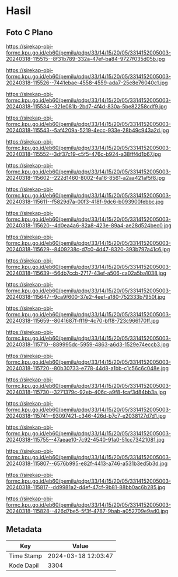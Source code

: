 # Hasil

## Foto C Plano

https://sirekap-obj-formc.kpu.go.id/eb60/pemilu/pdpr/33/14/15/20/05/3314152005003-20240318-115515--8f31b789-332a-47ef-ba84-9727f035d05b.jpg

https://sirekap-obj-formc.kpu.go.id/eb60/pemilu/pdpr/33/14/15/20/05/3314152005003-20240318-115526--7441ebae-4558-4559-ada7-25e8e76040c1.jpg

https://sirekap-obj-formc.kpu.go.id/eb60/pemilu/pdpr/33/14/15/20/05/3314152005003-20240318-115534--321e081b-2bd7-4f4d-830a-5be82258cdf9.jpg

https://sirekap-obj-formc.kpu.go.id/eb60/pemilu/pdpr/33/14/15/20/05/3314152005003-20240318-115543--5af4209a-5219-4ecc-933e-28b49c943a2d.jpg

https://sirekap-obj-formc.kpu.go.id/eb60/pemilu/pdpr/33/14/15/20/05/3314152005003-20240318-115552--3df37c19-c5f5-476c-b924-a38fff4d1b67.jpg

https://sirekap-obj-formc.kpu.go.id/eb60/pemilu/pdpr/33/14/15/20/05/3314152005003-20240318-115602--222d1460-8002-4a16-8561-a2aa421af5f8.jpg

https://sirekap-obj-formc.kpu.go.id/eb60/pemilu/pdpr/33/14/15/20/05/3314152005003-20240318-115611--f5829d7a-00f3-418f-9dc6-b093900febbc.jpg

https://sirekap-obj-formc.kpu.go.id/eb60/pemilu/pdpr/33/14/15/20/05/3314152005003-20240318-115620--4d0ea4a6-82a8-423e-89a4-ae28d524bec0.jpg

https://sirekap-obj-formc.kpu.go.id/eb60/pemilu/pdpr/33/14/15/20/05/3314152005003-20240318-115629--8409238c-d7c0-4d47-8320-393b797a41c6.jpg

https://sirekap-obj-formc.kpu.go.id/eb60/pemilu/pdpr/33/14/15/20/05/3314152005003-20240318-115639--56db7ccb-2717-43ef-a506-ca02a5ba1038.jpg

https://sirekap-obj-formc.kpu.go.id/eb60/pemilu/pdpr/33/14/15/20/05/3314152005003-20240318-115647--9ca9f600-37e2-4eef-a180-752333b7950f.jpg

https://sirekap-obj-formc.kpu.go.id/eb60/pemilu/pdpr/33/14/15/20/05/3314152005003-20240318-115659--8041687f-ff19-4c70-bff8-723c966170ff.jpg

https://sirekap-obj-formc.kpu.go.id/eb60/pemilu/pdpr/33/14/15/20/05/3314152005003-20240318-115710--889995dc-5959-4863-a6d3-1529e74eccb3.jpg

https://sirekap-obj-formc.kpu.go.id/eb60/pemilu/pdpr/33/14/15/20/05/3314152005003-20240318-115720--80b30733-e778-44d8-a1bb-c1c56c6c048e.jpg

https://sirekap-obj-formc.kpu.go.id/eb60/pemilu/pdpr/33/14/15/20/05/3314152005003-20240318-115730--3271379c-92eb-406c-a9f8-fcaf3d84bb3a.jpg

https://sirekap-obj-formc.kpu.go.id/eb60/pemilu/pdpr/33/14/15/20/05/3314152005003-20240318-115741--93097421-c346-426d-b7c7-e2038127d7d1.jpg

https://sirekap-obj-formc.kpu.go.id/eb60/pemilu/pdpr/33/14/15/20/05/3314152005003-20240318-115755--47aeae10-7c92-4540-91a0-51cc73421081.jpg

https://sirekap-obj-formc.kpu.go.id/eb60/pemilu/pdpr/33/14/15/20/05/3314152005003-20240318-115807--6576b995-e82f-4413-a746-a531b3ed5b3d.jpg

https://sirekap-obj-formc.kpu.go.id/eb60/pemilu/pdpr/33/14/15/20/05/3314152005003-20240318-115817--dd9981a2-d4ef-47cf-9b81-88bb0ac6b285.jpg

https://sirekap-obj-formc.kpu.go.id/eb60/pemilu/pdpr/33/14/15/20/05/3314152005003-20240318-115828--426d7be5-5f3f-4787-9bab-a052709e9ad0.jpg


## Metadata

| Key        | Value               |
| ---------- | ------------------- |
| Time Stamp | 2024-03-18 12:03:47 |
| Kode Dapil | 3304                |



